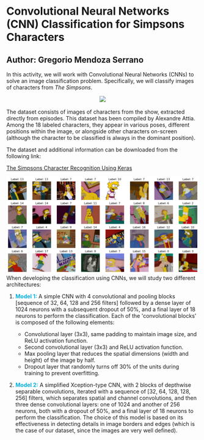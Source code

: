 # Convolutional Neural Networks (CNN) Classification for Simpsons Characters
Author: Gregorio Mendoza Serrano
---

In this activity, we will work with Convolutional Neural Networks (CNNs) to solve an image classification problem. Specifically, we will classify images of characters from *The Simpsons*.

<center><img src="https://i.imgur.com/i8zIGqX.jpg" style="text-align: center" height="300px"></center>

The dataset consists of images of characters from the show, extracted directly from episodes. This dataset has been compiled by Alexandre Attia. Among the 18 labeled characters, they appear in various poses, different positions within the image, or alongside other characters on-screen (although the character to be classified is always in the dominant position).

The dataset and additional information can be downloaded from the following link:

[The Simpsons Character Recognition Using Keras](https://medium.com/alex-attia-blog/the-simpsons-character-recognition-using-keras-d8e1796eae36)



![Alt text](simpsons_grid.png)
When developing the classification using CNNs, we will study two different architectures:

1. <font color='sky blue'>**Model 1:**</font> A simple CNN with 4 convolutional and pooling blocks [sequence of 32, 64, 128 and 256 filters] followed by a dense layer of 1024 neurons with a subsequent dropout of 50%, and a final layer of 18 neurons to perform the classification.
   Each of the 'convolutional blocks' is composed of the following elements:
   
      - Convolutional layer (3x3), same padding to maintain image size, and ReLU activation function.
      - Second convolutional layer (3x3) and ReLU activation function.
      - Max pooling layer that reduces the spatial dimensions (width and height) of the image by half.
      - Dropout layer that randomly turns off 30% of the units during training to prevent overfitting.

2. <font color='sky blue'>**Model 2:**</font> A simplified Xception-type CNN, with 2 blocks of depthwise separable convolutions, iterated with a sequence of [32, 64, 128, 128, 256] filters, which separates spatial and channel convolutions, and then three dense convolutional layers: one of 1024 and another of 256 neurons, both with a dropout of 50%, and a final layer of 18 neurons to perform the classification.
   The choice of this model is based on its effectiveness in detecting details in image borders and edges (which is the case of our dataset, since the images are very well defined).
